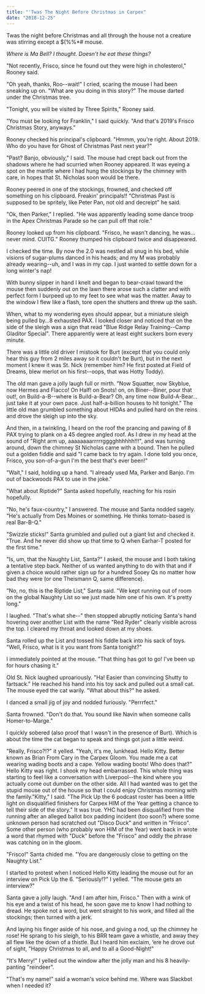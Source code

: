 ```yaml
---
title: "'Twas The Night Before Christmas in Carpex"
date: "2018-12-25"
---
```


Twas the night before Christmas and all through the house not a creature was stirring except a $(%%\*# mouse.

_Where is Ma Bell? I thought. Doesn't he eat these things?_

"Not recently, Frisco, since he found out they were high in cholesterol," Rooney said.

"Oh yeah, thanks, Roo--wait!" I cried, scaring the mouse I had been sneaking up on. "What are you doing in this story?" The mouse darted under the Christmas tree.

"Tonight, you will be visited by Three Spirits," Rooney said.

"You must be looking for Franklin," I said quickly. "And that's 2019's Frisco Christmas Story, anyways."

Rooney checked his principal's clipboard. "Hmmm, you're right. About 2019. Who do you have for Ghost of Christmas Past next year?"

"Past? Banjo, obviously," I said. The mouse had crept back out from the shadows where he had scurried when Rooney appeared. It was eyeing a spot on the mantle where I had hung the stockings by the chimney with care, in hopes that St. Nicholas soon would be there.

Rooney peered in one of the stockings, frowned, and checked off something on his clipboard. Freakin' principals!! "Christmas Past is supposed to be spritely, like Peter Pan, not old and decreipt" he said.

"Ok, then Parker," I replied. "He was apparently leading some dance troop in the Apex Christmas Parade so he can pull off that role."

Rooney looked up from his clipboard. "Frisco, he wasn't dancing, he was…never mind. CUITG." Rooney thumped his clipboard twice and disappeared.

I checked the time. By now the 2.0 was nestled all snug in his bed, while visions of sugar-plums danced in his heads; and my M was probably already wearing--uh, and I was in my cap. I just wanted to settle down for a long winter's nap!

With bunny slipper in hand I knelt and began to bear-crawl toward the mouse then suddenly out on the lawn there arose such a clatter and with perfect form I burpeed up to my feet to see what was the matter. Away to the window I flew like a flash, tore open the shutters and threw up the sash.

When, what to my wondering eyes should appear, but a miniature sleigh being pulled by…8 exhausted PAX. I looked closer and noticed that on the side of the sleigh was a sign that read "Blue Ridge Relay Training--Camp Gladitor Special". There apparently were at least eight suckers born every minute.

There was a little old driver I mistook for Burt (except that you could only hear this guy from 2 miles away so it couldn't be Burt), but in the next moment I knew it was St. Nick (remember him? He first posted at Field of Dreams, blew merlot on his first--oops, that was Hotty Toddy).

The old man gave a jolly laugh full or mirth. "Now Squatter, now Skyblue, now Hermes and Flacco! On Half! on Snots! on, on Biner--Biner, pour that out!, on Build-a-B--where is Build-a-Bear? Oh, any time now Build-A-Bear…just take it at your own pace. Just half-a-billion houses to hit tonight." The little old man grumbled something about HIDAs and pulled hard on the reins and drove the sleigh up into the sky.

And then, in a twinkling, I heard on the roof the prancing and pawing of 8 PAX trying to plank on a 45 degree angled roof. As I drew in my head at the sound of "Right arm up, aaaaaaaarrrrrgggghhhhhh!!!", and was turning around, down the chimney St Nicholas came with a bound. Then he pulled out a golden fiddle and said "I came back to try again. I done told you once, Frisco, you son-of-a-gun I'm the best that's ever been!"

"Wait," I said, holding up a hand. "I already used Ma, Parker and Banjo. I'm out of backwoods PAX to use in the joke."

"What about Riptide?" Santa asked hopefully, reaching for his rosin hopefully.

"No, he's faux-country," I answered. The mouse and Santa nodded sagely. "He's actually from Des Moines or something. He thinks tomato-based is real Bar-B-Q."

"Swizzle sticks!" Santa grumbled and pulled out a giant list and checked it. "True. And he never did show up that time to Q when Earhar-T posted for the first time."

"Is, um, that the Naughty List, Santa?" I asked, the mouse and I both taking a tentative step back. Neither of us wanted anything to do with that and if given a choice would rather sign up for a hundred Sooey Qs no matter how bad they were (or one Theismann Q, same difference).

"No, no, this is the Riptide List," Santa said. "We kept running out of room on the global Naughty List so we just made him one of his own. It's pretty long."

I laughed. "That's what she--" then stopped abruptly noticing Santa's hand hovering over another List with the name "Red Ryder" clearly visible across the top. I cleared my throat and looked down at my shoes.

Santa rolled up the List and tossed his fiddle back into his sack of toys. "Well, Frisco, what is it you want from Santa tonight?"

I immediately pointed at the mouse. "That thing has got to go! I've been up for hours chasing it."

Old St. Nick laughed uproariously. "Ha! Easier than convincing Shutty to fartsack." He reached his hand into his toy sack and pulled out a small cat. The mouse eyed the cat warily. "What about this?" he asked.

I danced a small jig of joy and nodded furiously. "Perrrfect."

Santa frowned. "Don't do that. You sound like Navin when someone calls Homer-to-Marge."

I quickly sobered (also proof that I wasn't in the presence of Burt). Which is about the time the cat began to speak and things got just a little weird.

"Really, Frisco?!?" it yelled. "Yeah, it's me, lunkhead. Hello Kitty. Better known as Brian From Cary in the Carpex Gloom. You made me a cat wearing wading boots and a cape. Yellow wading boots! Who does that?" Hello Kitty was right. I shook my head embarrassed. This whole thing was starting to feel like a conversation with Liverpool--the kind where you actually come out dumber on the other side. All I had wanted was to get the stupid mouse out of the house so that I could enjoy Christmas morning with the family."Kitty," I said. "The Pick Up the 6 podcast roster has been a little light on disqualified finishers for Carpex HIM of the Year getting a chance to tell their side of the story." It was true. YHC had been disqualified from the running after an alleged ballot box padding incident (too soon?) where some unknown person had scratched out "Disco Duck" and written in "Frisco". Some other person (who probably won HIM of the Year) went back in wrote a word that rhymed with "Duck" before the "Frisco" and oddly the phrase was catching on in the gloom.

"Frisco!" Santa chided me. "You are dangerously close to getting on the Naughty List."

I started to protest when I noticed Hello Kitty leading the mouse out for an interview on Pick Up the 6. "Seriously!?" I yelled. "The mouse gets an interview?"

Santa gave a jolly laugh. "And I am after him, Frisco." Then with a wink of his eye and a twist of his head, he soon gave me to know I had nothing to dread. He spoke not a word, but went straight to his work, and filled all the stockings; then turned with a jerk.

And laying his finger aside of his nose, and giving a nod, up the chimney he rose! He sprang to his sleigh, to his BRR team gave a whistle, and away they all flew like the down of a thistle. But I heard him exclaim, ‘ere he drove out of sight, "Happy Christmas to all, and to all a Good-Night!"

"It's Merry!" I yelled out the window after the jolly man and his 8 heavily-panting "reindeer".

"That's my name!" said a woman's voice behind me. Where was Slackbot when I needed it?

